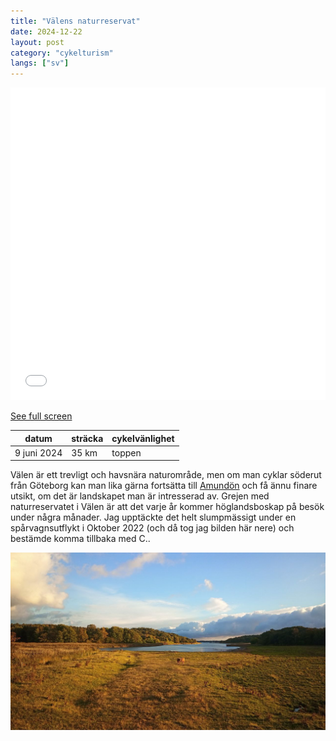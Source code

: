 ```yaml
---
title: "Välens naturreservat"
date: 2024-12-22
layout: post
category: "cykelturism"
langs: ["sv"]
---
```


<iframe width="100%" height="500px" frameborder="0" allowfullscreen allow="geolocation" src="//umap.openstreetmap.fr/en/map/valens-naturreservat_1155713?scaleControl=false&miniMap=false&scrollWheelZoom=false&zoomControl=true&editMode=disabled&moreControl=true&searchControl=null&tilelayersControl=null&embedControl=null&datalayersControl=true&onLoadPanel=none&captionBar=false&captionMenus=true"></iframe><p><a href="//umap.openstreetmap.fr/en/map/valens-naturreservat_1155713?scaleControl=false&miniMap=false&scrollWheelZoom=true&zoomControl=true&editMode=disabled&moreControl=true&searchControl=null&tilelayersControl=null&embedControl=null&datalayersControl=true&onLoadPanel=none&captionBar=false&captionMenus=true">See full screen</a></p>

| datum | sträcka | cykelvänlighet |
| --- | --- | --- |
| 9 juni 2024 | 35 km | toppen |

Välen är ett trevligt och havsnära naturområde, men om man cyklar söderut från Göteborg kan man lika gärna fortsätta till [Amundön](https://harisont.github.io/cykelturism/amundon.html) och få ännu finare utsikt, om det är landskapet man är intresserad av. 
Grejen med naturreservatet i Välen är att det varje år kommer höglandsboskap på besök under några månader. 
Jag upptäckte det helt slumpmässigt under en spårvagnsutflykt i Oktober 2022 (och då tog jag bilden här nere) och bestämde komma tillbaka med C..

![Höglandsboskap](../assets/img/cykelturism/highland_cattle.jpg)